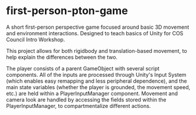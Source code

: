 # first-person-pton-game
A short first-person perspective game focused around basic 3D movement and environment interactions. Designed to teach basics of Unity for COS Council Intro Workshop.

This project allows for both rigidbody and translation-based movement, to help explain the differences between the two.

The player consists of a parent GameObject with several script components. All of the inputs are processed through Unity's Input System
(which enables easy remapping and less peripheral dependence), and the main state variables (whether the player is grounded, the movement speed, etc.) are 
held within a PlayerInputManager component. Movement and camera look are handled by accessing the fields stored within the PlayerInputManager, to compartmentalize
different actions.

